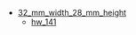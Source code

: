 * [32_mm_width_28_mm_height](32_mm_width_28_mm_height)
  * [hw_141](32_mm_width_28_mm_height/hw_141)
